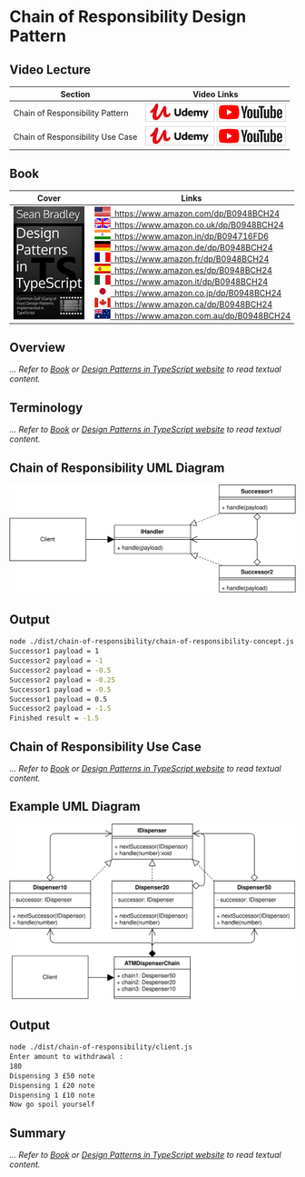 # Chain of Responsibility Design Pattern

## Video Lecture

| Section          | Video Links                                                                                                                                                                                                        |
| ---------------- | ------------------------------------------------------------------------------------------------------------------------------------------------------------------------------------------------------------------ |
| Chain of Responsibility Pattern  | <a class="udemyVideoLink" href="https://www.udemy.com/course/design-patterns-typescript/learn/lecture/26933208/?referralCode=6384C079FB0A503DB9D9" target="_blank" title="Chain of Responsibility"><img src="../img/udemy_btn_sm.gif" alt="Chain of Responsibility"/></a>&nbsp;<a id="ytVideoLink" href="https://www.youtube.com/watch?v=bOEyeE3dzPc&list=PLKWUX7aMnlELvv8bXquIgxXYyHH5SFlaP" target="_blank" title="Chain of Responsibility Pattern"><img src="../img/yt_btn_sm.gif" alt="Chain of Responsibility Pattern"/></a>   |
| Chain of Responsibility Use Case | <a class="udemyVideoLink" href="https://www.udemy.com/course/design-patterns-typescript/learn/lecture/26933212/?referralCode=6384C079FB0A503DB9D9" target="_blank" title="Chain of Responsibility Use Case"><img src="../img/udemy_btn_sm.gif" alt="Chain of Responsibility Use Case"/></a>&nbsp;<a id="ytVideoLink" href="https://www.youtube.com/watch?v=AtHTgX6o2z8&list=PLKWUX7aMnlELvv8bXquIgxXYyHH5SFlaP" target="_blank" title="Chain of Responsibility Use Case"><img src="../img/yt_btn_sm.gif" alt="Chain of Responsibility Use Case"/></a> |

## Book 

Cover | Links
-|-
![Design Patterns In TypeScript (ASIN : B0948BCH24)](../img/dp_typescript_125.jpg) | &nbsp;<a href="https://www.amazon.com/dp/B0948BCH24"><img src="../img/flag_us.gif">&nbsp; https://www.amazon.com/dp/B0948BCH24</a><br/>&nbsp;<a href="https://www.amazon.co.uk/dp/B0948BCH24"><img src="../img/flag_uk.gif">&nbsp; https://www.amazon.co.uk/dp/B0948BCH24</a><br/>&nbsp;<a href="https://www.amazon.in/dp/B094716FD6"><img src="../img/flag_in.gif">&nbsp; https://www.amazon.in/dp/B094716FD6</a><br/>&nbsp;<a href="https://www.amazon.de/dp/B0948BCH24"><img src="../img/flag_de.gif">&nbsp; https://www.amazon.de/dp/B0948BCH24</a><br/>&nbsp;<a href="https://www.amazon.fr/dp/B0948BCH24"><img src="../img/flag_fr.gif">&nbsp; https://www.amazon.fr/dp/B0948BCH24</a><br/>&nbsp;<a href="https://www.amazon.es/dp/B0948BCH24"><img src="../img/flag_es.gif">&nbsp; https://www.amazon.es/dp/B0948BCH24</a><br/>&nbsp;<a href="https://www.amazon.it/dp/B0948BCH24"><img src="../img/flag_it.gif">&nbsp; https://www.amazon.it/dp/B0948BCH24</a><br/>&nbsp;<a href="https://www.amazon.co.jp/dp/B0948BCH24"><img src="../img/flag_jp.gif">&nbsp; https://www.amazon.co.jp/dp/B0948BCH24</a><br/>&nbsp;<a href="https://www.amazon.ca/dp/B0948BCH24"><img src="../img/flag_ca.gif">&nbsp; https://www.amazon.ca/dp/B0948BCH24</a><br/>&nbsp;<a href="https://www.amazon.com.au/dp/B0948BCH24"><img src="../img/flag_au.gif">&nbsp; https://www.amazon.com.au/dp/B0948BCH24</a>


## Overview

_... Refer to [Book](https://www.amazon.com/dp/B0948BCH24) or [Design Patterns in TypeScript website](https://sbcode.net/typescript/) to read textual content._

## Terminology

_... Refer to [Book](https://www.amazon.com/dp/B0948BCH24) or [Design Patterns in TypeScript website](https://sbcode.net/typescript/) to read textual content._

## Chain of Responsibility UML Diagram

![Chain of Responsibility Design Pattern](../img/chain_of_responsibility_concept.svg)

## Output

```bash
node ./dist/chain-of-responsibility/chain-of-responsibility-concept.js
Successor1 payload = 1
Successor2 payload = -1
Successor2 payload = -0.5
Successor2 payload = -0.25
Successor1 payload = -0.5
Successor1 payload = 0.5
Successor2 payload = -1.5
Finished result = -1.5
```

## Chain of Responsibility Use Case

_... Refer to [Book](https://www.amazon.com/dp/B0948BCH24) or [Design Patterns in TypeScript website](https://sbcode.net/typescript/) to read textual content._

## Example UML Diagram

![Chain of Responsibility Design Pattern](../img/chain_of_responsibility_example.svg)

## Output

```bash
node ./dist/chain-of-responsibility/client.js
Enter amount to withdrawal :
180
Dispensing 3 £50 note
Dispensing 1 £20 note
Dispensing 1 £10 note
Now go spoil yourself
```

## Summary

_... Refer to [Book](https://www.amazon.com/dp/B0948BCH24) or [Design Patterns in TypeScript website](https://sbcode.net/typescript/) to read textual content._
